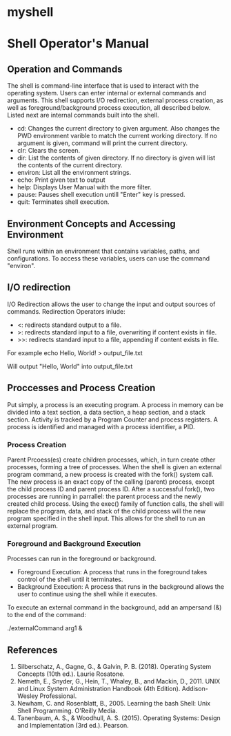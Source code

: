 # myshell

<h1>Shell Operator's Manual</h1>

<h2>Operation and Commands</h2>
The shell is command-line interface that is used to interact with the operating system. Users can enter internal or external commands and arguments. This shell supports I/O redirection, external process creation, as well as foreground/background process execution, all described below. Listed next are internal commands built into the shell.


<ul>
  <li>cd: Changes the current directory to given argument. Also changes the PWD environment varible to match the current working directory. If no argument is given, command will print the current directory. </li>
  <li>clr: Clears the screen.</li>
  <li>dir: List the contents of given directory. If no directory is given will list the contents of the current directory.</li>
  <li>environ: List all the environment strings.</li>
  <li>echo: Print given text to output</li>
  <li>help: Displays User Manual with the more filter.</li>
  <li>pause: Pauses shell execution untill "Enter" key is pressed.</li>
  <li>quit: Terminates shell execution.</li>
</ul>


<h2>Environment Concepts and Accessing Environment</h2>
Shell runs within an environment that contains variables, paths, and configurations.
To access these variables, users can use the command "environ".



<h2>I/O redirection</h2>
I/O Redirection allows the user to change the input and output sources of commands.
Redirection Operators inlude:
<ul>
  <li><: redirects standard output to a file.</li>
  <li>>: redirects standard input to a file, overwriting if content exists in file.</li>
  <li>>>: redirects standard input to a file, appending if content exists in file.</li>
</ul>
For example
echo Hello, World! > output_file.txt

Will output "Hello, World" into output_file.txt 
<h2>Proccesses and Process Creation</h2>

Put simply, a process is an executing program. A process in memory can be divided into a text section, a data section, a heap section, and a stack section. Activity is tracked by a Program Counter and process registers. A process is identified and managed with a process identifier, a PID.

<h3>Process Creation </h3>

Parent Prcoess(es) create children processes, which, in turn create other processes, forming a tree of processes. When the shell is given an external program command, a new process is created with the fork() system call. The new process is an exact copy of the calling (parent) process, except the child process ID and parent process ID. After a successful fork(), two processes are running in parrallel: the parent process and the newly created child process. Using the exec() family of function calls, the shell will replace the program, data, and stack of the child process will the new program specified in the shell input. This allows for the shell to run an external program.

<h3>Foreground and Background Execution</h3>
Processes can run in the foreground or background.

<ul>
  <li>Foreground Execution: A process that runs in the foreground takes control of the shell until it terminates. </li>
  <li>Background Execution: A process that runs in the background allows the user to continue using the shell while it executes.</li>
</ul>

To execute an external command in the background, add an ampersand (&) to the end of the command:

./externalCommand arg1 &


<h2>References</h2>
<ol>
  <li>Silberschatz, A., Gagne, G., & Galvin, P. B. (2018). Operating System Concepts (10th ed.). Laurie Rosatone.</li>
  <li>Nemeth, E., Snyder, G., Hein, T., Whaley, B., and Mackin, D., 2011. UNIX and Linux System Administration Handbook (4th Edition). Addison-Wesley Professional.</li>
  <li>Newham, C. and Rosenblatt, B., 2005. Learning the bash Shell: Unix Shell Programming. O'Reilly Media.
</li>
  <li>Tanenbaum, A. S., & Woodhull, A. S. (2015). Operating Systems: Design and Implementation (3rd ed.). Pearson.</li>
</ol>








